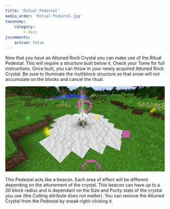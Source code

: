 ```yaml
---
title: 'Ritual Pedestal'
media_order: 'Ritual Pedestal.jpg'
taxonomy:
    category:
        - docs
jscomments:
    active: false
---
```


Now that you have an Attuned Rock Crystal you can make use of the Ritual Pedestal. This will require a structure built below it. Check your Tome for full instructions. Once built, you can throw in your newly acquired Attuned Rock Crystal. Be sure to illuminate the multiblock structure so that snow will not accumulate on the blocks and cancel the ritual.

![A complete Ritual Pedestal](Ritual%20Pedestal.jpg)

This Pedestal acts like a beacon. Each area of effect will be different depending on the attunement of the crystal. This beacon can have up to a 20 block radius and is dependant on the Size and Purity stats of the crystal you use (the Cutting attribute does not matter). You can remove the Attuned Crystal from the Pedestal by sneak-right-clicking it.
